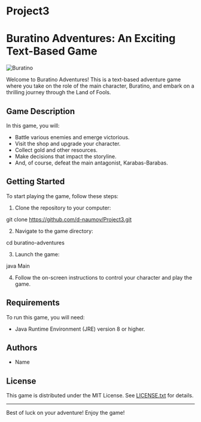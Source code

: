 # Project3

# Buratino Adventures: An Exciting Text-Based Game

![Buratino](C:\Users\Nutzer\Desktop\Git\Project3\img.png)

Welcome to Buratino Adventures! This is a text-based adventure game where you take on the role of
the main character, Buratino, and embark on a thrilling journey through the Land of Fools.

## Game Description

In this game, you will:

- Battle various enemies and emerge victorious.
- Visit the shop and upgrade your character.
- Collect gold and other resources.
- Make decisions that impact the storyline.
- And, of course, defeat the main antagonist, Karabas-Barabas.

## Getting Started

To start playing the game, follow these steps:

1. Clone the repository to your computer:

git clone https://github.com/d-naumov/Project3.git

2. Navigate to the game directory:

cd buratino-adventures

3. Launch the game:

java Main

4. Follow the on-screen instructions to control your character and play the game.

## Requirements

To run this game, you will need:

- Java Runtime Environment (JRE) version 8 or higher.

## Authors

- Name

## License

This game is distributed under the MIT License. See [LICENSE.txt](LICENSE.txt) for details.

---

Best of luck on your adventure! Enjoy the game!